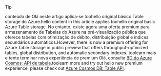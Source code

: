 > [!TIP]
> <span data-ttu-id="c7941-101">conteúdo de Olá neste artigo aplica-se toohello original básico Table storage do Azure.</span><span class="sxs-lookup"><span data-stu-id="c7941-101">hello content in this article applies toohello original basic Azure Table storage.</span></span> <span data-ttu-id="c7941-102">No entanto, existe agora uma oferta premium para armazenamento de Tabelas do Azure na pré-visualização pública que oferece tabelas com otimização de débito, distribuição global e índices secundários automáticos.</span><span class="sxs-lookup"><span data-stu-id="c7941-102">However, there is now a premium offering for Azure Table storage in public preview that offers throughput-optimized tables, global distribution, and automatic secondary indexes.</span></span> <span data-ttu-id="c7941-103">toolearn mais e tente terminar nova experiência de premium Olá, consulte [BD do Azure Cosmos: API de tabela](https://aka.ms/premiumtables).</span><span class="sxs-lookup"><span data-stu-id="c7941-103">toolearn more and try out hello new premium experience, please check out [Azure Cosmos DB: Table API](https://aka.ms/premiumtables).</span></span>
>
